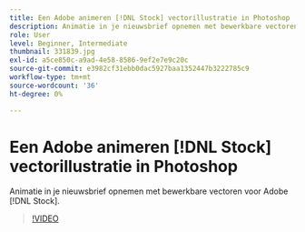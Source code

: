 ```yaml
---
title: Een Adobe animeren [!DNL Stock] vectorillustratie in Photoshop
description: Animatie in je nieuwsbrief opnemen met bewerkbare vectoren voor Adobe [!DNL Stock]
role: User
level: Beginner, Intermediate
thumbnail: 331839.jpg
exl-id: a5ce850c-a9ad-4e58-8586-9ef2e7e9c20c
source-git-commit: e3982cf31ebb0dac5927baa1352447b3222785c9
workflow-type: tm+mt
source-wordcount: '36'
ht-degree: 0%

---
```


# Een Adobe animeren [!DNL Stock] vectorillustratie in Photoshop

Animatie in je nieuwsbrief opnemen met bewerkbare vectoren voor Adobe [!DNL Stock].

>[!VIDEO](https://video.tv.adobe.com/v/331839?hidetitle=true)
